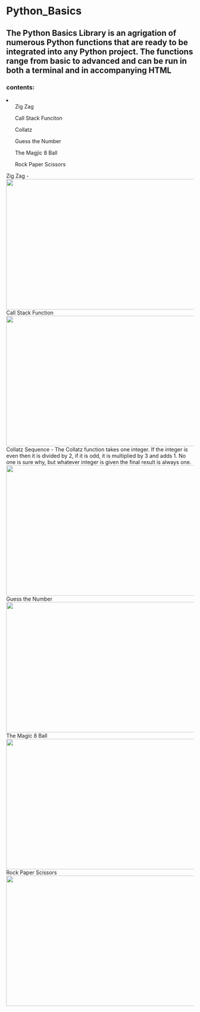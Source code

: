 # Python_Basics
<h2>The Python Basics Library is an agrigation of numerous Python functions that are ready to be integrated into any Python project. The functions range from basic to advanced and can be run in both a terminal and in accompanying HTML</h2>

<h3>contents:</h3>
<li>
  <ul>Zig Zag</ul>
  <ul>Call Stack Funciton</ul>
  <ul>Collatz</ul>
  <ul>Guess the Number</ul>
  <ul>The Magjic 8 Ball</ul>
    <ul>Rock Paper Scissors</ul>
</li>


<div>Zig Zag - </div>
<img src="https://github.com/JpBongiovanni/Python_Basics/blob/main/movies/zigzag.gif" width="530" height="350" />

<div>Call Stack Function</div>
<img src="https://github.com/JpBongiovanni/Python_Basics/blob/main/movies/abcdCallStack.gif" width="530" height="350" />

<div>Collatz Sequence - The Collatz function takes one integer. If the integer is even then it is divided by 2, if it is odd, it is multiplied by 3 and adds 1. No one is sure why, but whatever integer is given the final result is always one.</div>
<img src="https://github.com/JpBongiovanni/Python_Basics/blob/main/movies/collatz.gif" width="530" height="350" />

<div>Guess the Number</div>
<img src="https://github.com/JpBongiovanni/Python_Basics/blob/main/movies/guessTheNumber.gif" width="530" height="350" />

<div>The Magic 8 Ball</div>
<img src="https://github.com/JpBongiovanni/Python_Basics/blob/main/movies/magic8ball.gif" width="530" height="350" />

<div>Rock Paper Scissors</div>
<img src="https://github.com/JpBongiovanni/Python_Basics/blob/main/movies/rock_paper_scissors.gif" width="530" height="350" />






